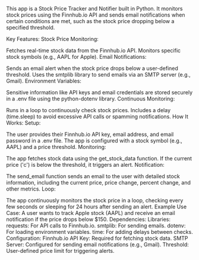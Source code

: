 This app is a Stock Price Tracker and Notifier built in Python. It monitors stock prices using the Finnhub.io API and sends email notifications when certain conditions are met, such as the stock price dropping below a specified threshold.

Key Features:
Stock Price Monitoring:

Fetches real-time stock data from the Finnhub.io API.
Monitors specific stock symbols (e.g., AAPL for Apple).
Email Notifications:

Sends an email alert when the stock price drops below a user-defined threshold.
Uses the smtplib library to send emails via an SMTP server (e.g., Gmail).
Environment Variables:

Sensitive information like API keys and email credentials are stored securely in a .env file using the python-dotenv library.
Continuous Monitoring:

Runs in a loop to continuously check stock prices.
Includes a delay (time.sleep) to avoid excessive API calls or spamming notifications.
How It Works:
Setup:

The user provides their Finnhub.io API key, email address, and email password in a .env file.
The app is configured with a stock symbol (e.g., AAPL) and a price threshold.
Monitoring:

The app fetches stock data using the get_stock_data function.
If the current price ('c') is below the threshold, it triggers an alert.
Notification:

The send_email function sends an email to the user with detailed stock information, including the current price, price change, percent change, and other metrics.
Loop:

The app continuously monitors the stock price in a loop, checking every few seconds or sleeping for 24 hours after sending an alert.
Example Use Case:
A user wants to track Apple stock (AAPL) and receive an email notification if the price drops below $150.
Dependencies:
Libraries:
requests: For API calls to Finnhub.io.
smtplib: For sending emails.
dotenv: For loading environment variables.
time: For adding delays between checks.
Configuration:
Finnhub.io API Key: Required for fetching stock data.
SMTP Server: Configured for sending email notifications (e.g., Gmail).
Threshold: User-defined price limit for triggering alerts.
